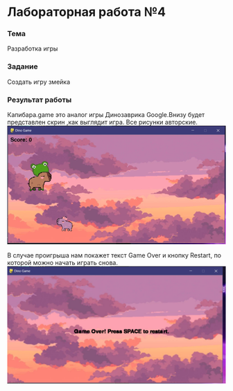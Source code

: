 # Лабораторная работа №4

### Тема

Разработка игры

### Задание

Создать игру змейка

### Результат работы

Капибара.game это аналог игры Динозаврика Google.Внизу будет представлен скрин ,как выглядит игра. Все рисунки авторские.
![игра](./images/1.png)

В случае проигрыша нам покажет текст Game Over и кнопку Restart, по которой можно начать играть снова.
![проигрыш](./images/2.png)

```
